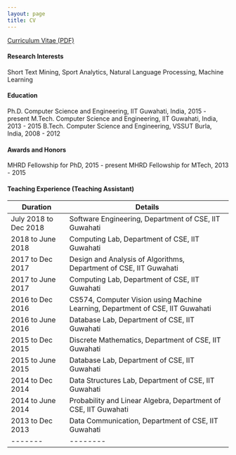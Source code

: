 ```yaml
---
layout: page
title: CV
---
```


[Curriculum Vitae (PDF)](https://swarup-rj.github.io/assets/pdfs/Swarup_cv.pdf)

#### Research Interests

Short Text Mining, Sport Analytics, Natural Language Processing, Machine Learning

#### Education

Ph.D. Computer Science and Engineering, IIT Guwahati, India, 2015 - present
M.Tech. Computer Science and Engineering, IIT Guwahati, India, 2013 - 2015 
B.Tech. Computer Science and Engineering, VSSUT Burla, India, 2008 - 2012

#### Awards and Honors

MHRD Fellowship for PhD, 2015 - present
MHRD Fellowship for MTech, 2013 - 2015

#### Teaching Experience (Teaching Assistant)

| Duration | Details |
|-------|--------|
| July 2018 to Dec 2018 | Software Engineering, Department of CSE, IIT Guwahati |
|  2018 to June 2018 | Computing Lab, Department of CSE, IIT Guwahati | 
|  2017 to Dec 2017 | Design and Analysis of Algorithms, Department of CSE, IIT Guwahati | 
|  2017 to June 2017 | Computing Lab, Department of CSE, IIT Guwahati | 
|  2016 to Dec 2016 | CS574, Computer Vision using Machine Learning, Department of CSE, IIT Guwahati | 
|  2016 to June 2016 | Database Lab, Department of CSE, IIT Guwahati | 
|  2015 to Dec 2015 | Discrete Mathematics, Department of CSE, IIT Guwahati | 
|  2015 to June 2015 | Database Lab, Department of CSE, IIT Guwahati | 
|  2014 to Dec 2014 | Data Structures Lab, Department of CSE, IIT Guwahati |
|  2014 to June 2014 | Probability and Linear Algebra, Department of CSE, IIT Guwahati |
|  2013 to Dec 2013 | Data Communication, Department of CSE, IIT Guwahati |
|-------|--------|